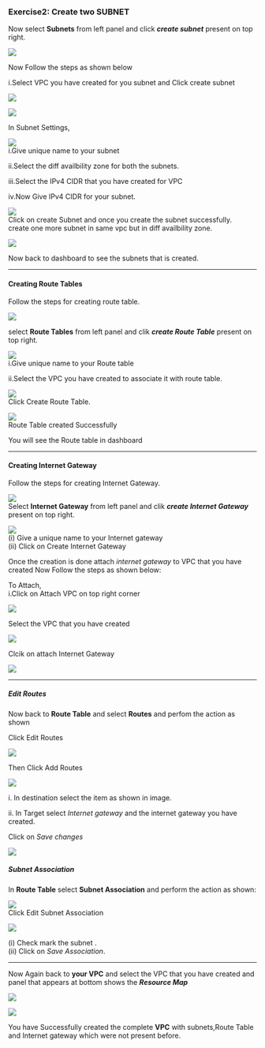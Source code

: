 ### Exercise2: Create two SUBNET
Now select **Subnets** from left panel and click ***create subnet*** present on top right.

![](./images/VPC16.png)</br>

Now Follow the steps as shown below</br>

i.Select VPC you have created for you subnet and Click create subnet</br>

![](./images/VPC18.png)</br>

![](./images/VPC19.png)</br>

In Subnet Settings,</br>

![](./images/VPC20.png)</br>
  i.Give unique name to your subnet</br>

  ii.Select the diff availbility zone for both the subnets.</br>

  iii.Select the IPv4 CIDR that you have created for VPC</br>

  iv.Now Give IPv4 CIDR for your subnet.</br>

![](./images/VPC21.png)</br>
Click on create Subnet and once you create the subnet 
successfully.</br>
create one more subnet in same vpc but in diff availbility zone.</br>

![](./images/VPC22.png)</br>

Now back to dashboard to see the subnets that is created.</br>

---
#### Creating Route Tables
Follow the steps for creating route table.</br>

![](./images/VPC23.png)</br>

select **Route Tables** from left panel and clik ***create Route Table*** present on top right.</br>

![](./images/VPC24.png)</br>
i.Give unique name to your Route table</br>

ii.Select the VPC you have created to associate it with route table.</br>

![](./images/VPC52.png)</br>
Click Create Route Table.</br>


![](./images/VPC25.png)</br>
Route Table created Successfully</br>
  
You will see the Route table in dashboard</br>
  
---
#### Creating Internet Gateway
Follow the steps for creating Internet Gateway.</br>

![](./images/VPC26.png)</br>
Select **Internet Gateway** from left panel and clik ***create Internet Gateway*** present on top right.</br>

![](./images/VPC27.png)</br>
(i) Give a unique name to your Internet gateway</br>
(ii) Click on Create Internet Gateway</br>
  
Once the creation is done attach *internet gateway* to VPC that you have created
Now Follow the steps as shown below:</br>

To Attach,</br>
  i.Click on Attach VPC on top right corner</br>

![](./images/VPC28.png)</br>

Select the VPC that you have created</br>

![](./images/VPC29.png)</br>

Clcik on attach Internet Gateway</br>

![](./images/VPC30.png)</br>
  
---
##### Edit Routes
Now back to **Route Table** and select **Routes** and perfom the action as shown</br>

Click Edit Routes</br>

![](./images/VPC33.png)</br>

Then Click Add Routes</br>

![](./images/VPC34.png)</br>

i. In destination select the item as shown in image.</br>

ii. In Target select *Internet gateway* and the internet gateway you have created.</br>

Click on *Save changes*</br>

![](./images/VPC35.png)</br>

##### Subnet Association
In **Route Table** select **Subnet Association** and perform the action as shown:</br>


![](./images/VPC31.png)</br>
Click Edit Subnet Association</br>


![](./images/VPC32.png)</br>

(i) Check mark the subnet .</br>
(ii) Click on *Save Association*.</br>

---
Now Again back to **your VPC** and select the VPC that you have created and panel that appears at bottom shows the ***Resource Map***</br>

![](./images/VPC40.png)

![](./images/VPC41.png)</br>
  
You have Successfully created the complete **VPC** with subnets,Route Table and Internet gateway which were not present before.
  
